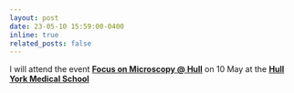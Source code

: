 ```yaml
---
layout: post
date: 23-05-10 15:59:00-0400
inline: true
related_posts: false
---
```


I will attend the event 
<b><a href="assets/pdf/events/Microscopy_Hull.pdf">Focus on Microscopy @ Hull</a></b> 
on 10 May at the <b><a href="https://www.hyms.ac.uk">Hull York Medical School</a></b> 